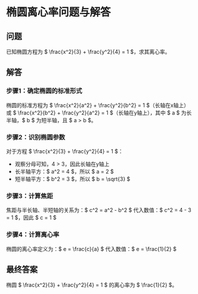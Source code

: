 # 椭圆离心率问题与解答

## 问题
已知椭圆方程为 $ \frac{x^2}{3} + \frac{y^2}{4} = 1 $，求其离心率。

## 解答

### 步骤1：确定椭圆的标准形式
椭圆的标准方程为 $ \frac{x^2}{a^2} + \frac{y^2}{b^2} = 1 $（长轴在x轴上）或 $ \frac{x^2}{b^2} + \frac{y^2}{a^2} = 1 $（长轴在y轴上），其中 $ a $ 为长半轴，$ b $ 为短半轴，且 $ a > b $。

### 步骤2：识别椭圆参数
对于方程 $ \frac{x^2}{3} + \frac{y^2}{4} = 1 $：
- 观察分母可知，4 > 3，因此长轴在y轴上
- 长半轴平方：$ a^2 = 4 $，所以 $ a = 2 $
- 短半轴平方：$ b^2 = 3 $，所以 $ b = \sqrt{3} $

### 步骤3：计算焦距
焦距与半长轴、半短轴的关系为：$ c^2 = a^2 - b^2 $
代入数值：$ c^2 = 4 - 3 = 1 $，因此 $ c = 1 $

### 步骤4：计算离心率
椭圆的离心率定义为：$ e = \frac{c}{a} $
代入数值：$ e = \frac{1}{2} $

## 最终答案
椭圆 $ \frac{x^2}{3} + \frac{y^2}{4} = 1 $ 的离心率为 $ \frac{1}{2} $。